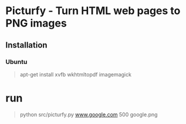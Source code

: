 # Picturfy - Turn HTML web pages to PNG images

## Installation

### Ubuntu

> apt-get install xvfb wkhtmltopdf imagemagick


# run

> python src/picturfy.py www.google.com 500 google.png